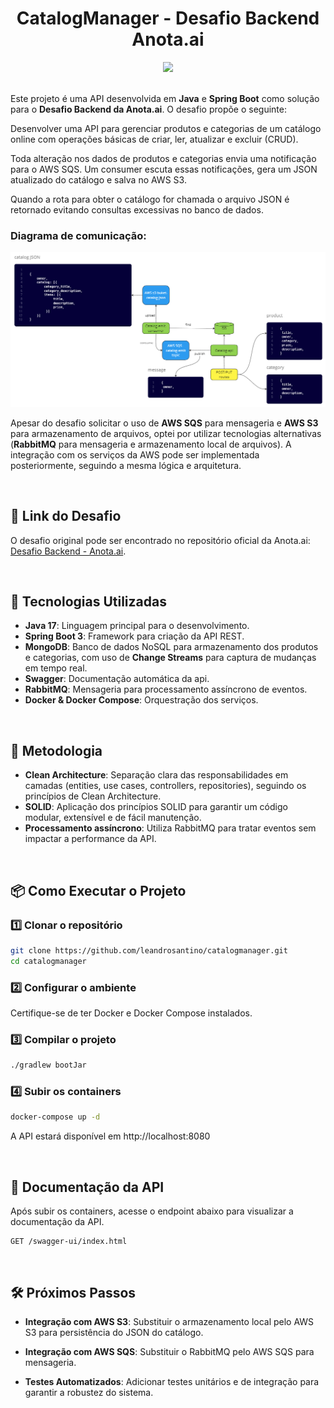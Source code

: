 
<div align="center">
  <h1>CatalogManager - Desafio Backend Anota.ai</h1>
  <img src="https://skillicons.dev/icons?i=java,spring,mongo,rabbitmq,docker">
</div>
<br>

Este projeto é uma API desenvolvida em **Java** e **Spring Boot** como solução para o **Desafio Backend da Anota.ai**. O desafio propõe o seguinte:

Desenvolver uma API para gerenciar produtos e categorias de um catálogo online
com operações básicas de criar, ler, atualizar e excluir (CRUD).

Toda alteração nos dados de produtos e categorias envia uma notificação para o AWS SQS. Um consumer escuta essas notificações, gera um JSON atualizado do catálogo e salva no AWS S3.

Quando a rota para obter o catálogo for chamada o arquivo JSON é retornado evitando consultas excessivas no banco de dados.

### Diagrama de comunicação:

![Diagrama do Sistema](.github/diagrama.png)

Apesar do desafio solicitar o uso de **AWS SQS** para mensageria e **AWS S3** para armazenamento de arquivos, optei por utilizar tecnologias alternativas (**RabbitMQ** para mensageria e armazenamento local de arquivos). A integração com os serviços da AWS pode ser implementada posteriormente, seguindo a mesma lógica e arquitetura.

<br>

## 🔗 Link do Desafio
O desafio original pode ser encontrado no repositório oficial da Anota.ai:
[Desafio Backend - Anota.ai](https://github.com/githubanotaai/new-test-backend-nodejs).

<br>

## 🚀 Tecnologias Utilizadas

- **Java 17**: Linguagem principal para o desenvolvimento.
- **Spring Boot 3**: Framework para criação da API REST.
- **MongoDB**: Banco de dados NoSQL para armazenamento dos produtos e categorias, com uso de **Change Streams** para captura de mudanças em tempo real.
- **Swagger**: Documentação automática da api.
- **RabbitMQ**: Mensageria para processamento assíncrono de eventos.
- **Docker & Docker Compose**: Orquestração dos serviços.

<br>

## 📝 Metodologia

- **Clean Architecture**: Separação clara das responsabilidades em camadas (entities, use cases, controllers, repositories), seguindo os princípios de Clean Architecture.
- **SOLID**: Aplicação dos princípios SOLID para garantir um código modular, extensível e de fácil manutenção.
- **Processamento assíncrono**: Utiliza RabbitMQ para tratar eventos sem impactar a performance da API.

<br>

## 📦 Como Executar o Projeto

### 1️⃣ Clonar o repositório

```sh
git clone https://github.com/leandrosantino/catalogmanager.git
cd catalogmanager
```

### 2️⃣ Configurar o ambiente
Certifique-se de ter Docker e Docker Compose instalados.

### 3️⃣ Compilar o projeto
```sh
./gradlew bootJar
```

### 4️⃣ Subir os containers
```sh
docker-compose up -d
```
A API estará disponível em http://localhost:8080

<br>

## 📌 Documentação da API
Após subir os containers, acesse o endpoint abaixo para visualizar a documentação da API.

```
GET /swagger-ui/index.html
```

<br>

## 🛠️ Próximos Passos
- **Integração com AWS S3**: Substituir o armazenamento local pelo AWS S3 para persistência do JSON do catálogo.

- **Integração com AWS SQS**: Substituir o RabbitMQ pelo AWS SQS para mensageria.

- **Testes Automatizados**: Adicionar testes unitários e de integração para garantir a robustez do sistema.
